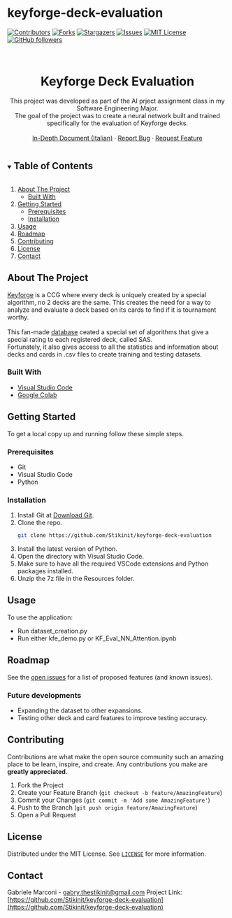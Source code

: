 # keyforge-deck-evaluation
<!--
*** Thanks for checking out the Best-README-Template. If you have a suggestion
*** that would make this better, please fork the NuriCheat and create a pull request
*** or simply open an issue with the tag "enhancement".
*** Thanks again! Now go create something AMAZING! :D
***
***
***
*** To avoid retyping too much info. Do a search and replace for the following:
*** Stikinit, kf-eval, twitter_handle, email, project_title, project_description
-->



<!-- PROJECT SHIELDS -->
<!--
*** I'm using markdown "reference style" links for readability.
*** Reference links are enclosed in brackets [ ] instead of parentheses ( ).
*** See the bottom of this document for the declaration of the reference variables
*** for contributors-url, forks-url, etc. This is an optional, concise syntax you may use.
*** https://www.markdownguide.org/basic-syntax/#reference-style-links
-->
[![Contributors][contributors-shield]][contributors-url]
[![Forks][forks-shield]][forks-url]
[![Stargazers][stars-shield]][stars-url]
[![Issues][issues-shield]][issues-url]
[![MIT License][license-shield]][license-url]
[![GitHub followers][github-shield]][github-url]



<!-- PROJECT LOGO -->
<br />
<p align="center">
  <a href="https://github.com/Stikinit/keyforge-deck-evaluation">
  </a>

  <h1 align="center">Keyforge Deck Evaluation</h1>

  <p align="center">
    This project was developed as part of the AI prject assignment class in my Software Engineering Major. 
    <br />The goal of the project was to create a neural network built and trained specifically for the evaluation of Keyforge decks.
    <br /> 
    <br />
    <a href="https://github.com/Stikinit/keyforge-deck-evaluation/blob/main/Resources/Docs/Progetto-KeyForgeEval.docx">In-Depth Document (Italian)</a>
    ·
    <a href="https://github.com/Stikinit/keyforge-deck-evaluation/issues">Report Bug</a>
    ·
    <a href="https://github.com/Stikinit/keyforge-deck-evaluation/issues">Request Feature</a>
  </p>
</p>



<!-- TABLE OF CONTENTS -->
<details open="open">
  <summary><h2 style="display: inline-block">Table of Contents</h2></summary>
  <ol>
    <li>
      <a href="#about-the-project">About The Project</a>
      <ul>
        <li><a href="#built-with">Built With</a></li>
      </ul>
    </li>
    <li>
      <a href="#getting-started">Getting Started</a>
      <ul>
        <li><a href="#prerequisites">Prerequisites</a></li>
        <li><a href="#installation">Installation</a></li>
      </ul>
    </li>
    <li><a href="#usage">Usage</a></li>
    <li><a href="#roadmap">Roadmap</a></li>
    <li><a href="#contributing">Contributing</a></li>
    <li><a href="#license">License</a></li>
    <li><a href="#contact">Contact</a></li>
  </ol>
</details>



<!-- ABOUT THE PROJECT -->
## About The Project

[Keyforge](https://www.keyforgegame.com) is a CCG where every deck is uniquely created by a special algorithm, no 2 decks are the same. This creates the need for a way to analyze and evaluate a deck based on its cards to find if it is tournament worthy.<br><br>
This fan-made [database](https//www.decksofkeyforge.com) ceated a special set of algorithms that give a special rating to each registered deck, called SAS.<br>
Fortunately, it also gives access to all the statistics and information about decks and cards in .csv files to create training and testing datasets.


### Built With

* [Visual Studio Code](https://code.visualstudio.com/download)
* [Google Colab](https://colab.research.google.com/notebooks/welcome.ipynb?hl=it)

<!-- GETTING STARTED -->
## Getting Started

To get a local copy up and running follow these simple steps.

### Prerequisites
* Git
* Visual Studio Code
* Python

### Installation

1. Install Git at [Download Git](https://git-scm.com/download).
2. Clone the repo.
   ```sh
   git clone https://github.com/Stikinit/keyforge-deck-evaluation
   ```
4. Install the latest version of Python.
5. Open the directory with Visual Studio Code.
6. Make sure to have all the required VSCode extensions and Python packages installed.
7. Unzip the 7z file in the Resources folder.



<!-- USAGE EXAMPLES -->
## Usage

To use the application:
* Run dataset_creation.py
* Run either kfe_demo.py or KF_Eval_NN_Attention.ipynb



<!-- ROADMAP -->
## Roadmap

See the [open issues](https://github.com/Stikinit/keyforge-deck-evaluation/issues) for a list of proposed features (and known issues).

### Future developments
* Expanding the dataset to other expansions.
* Testing other deck and card features to improve testing accuracy.


<!-- CONTRIBUTING -->
## Contributing

Contributions are what make the open source community such an amazing place to be learn, inspire, and create. Any contributions you make are **greatly appreciated**.

1. Fork the Project
2. Create your Feature Branch (`git checkout -b feature/AmazingFeature`)
3. Commit your Changes (`git commit -m 'Add some AmazingFeature'`)
4. Push to the Branch (`git push origin feature/AmazingFeature`)
5. Open a Pull Request



<!-- LICENSE -->
## License

Distributed under the MIT License. See [`LICENSE`](https://github.com/Stikinit/keyforge-deck-evaluation/blob/main/LICENSE) for more information.



<!-- CONTACT -->
## Contact

Gabriele Marconi - gabry.thestikinit@gmail.com
Project Link: [https://github.com/Stikinit/keyforge-deck-evaluation](https://github.com/Stikinit/keyforge-deck-evaluation)






<!-- MARKDOWN LINKS & IMAGES -->
<!-- https://www.markdownguide.org/basic-syntax/#reference-style-links -->
[contributors-shield]: https://img.shields.io/github/contributors/Stikinit/keyforge-deck-evaluation.svg?style=for-the-badge
[contributors-url]: https://github.com/Stikinit/keyforge-deck-evaluation/graphs/contributors
[forks-shield]: https://img.shields.io/github/forks/Stikinit/keyforge-deck-evaluation.svg?style=for-the-badge
[forks-url]: https://github.com/Stikinit/keyforge-deck-evaluation/network/members
[stars-shield]: https://img.shields.io/github/stars/Stikinit/keyforge-deck-evaluation.svg?style=for-the-badge
[stars-url]: https://github.com/Stikinit/keyforge-deck-evaluation/stargazers
[issues-shield]: https://img.shields.io/github/issues/Stikinit/keyforge-deck-evaluation.svg?style=for-the-badge
[issues-url]: https://github.com/Stikinit/keyforge-deck-evaluation/issues
[license-shield]: https://img.shields.io/github/license/Stikinit/keyforge-deck-evaluation.svg?style=for-the-badge
[license-url]: https://github.com/Stikinit/keyforge-deck-evaluation/blob/main/LICENSE
[github-shield]: https://img.shields.io/github/followers/Stikinit.svg?style=social&label=Follow
[github-url]: https://github.com/Stikinit

